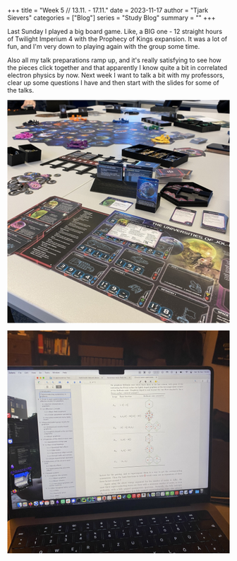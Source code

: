 +++
title = "Week 5 // 13.11. - 17.11."
date = 2023-11-17
author = "Tjark Sievers"
categories = ["Blog"]
series = "Study Blog"
summary = ""
+++

Last Sunday I played a big board game. Like, a BIG one - 12 straight hours of Twilight Imperium 4 with the Prophecy of Kings expansion. It was a lot of fun, and I'm very down to playing again with the group some time.

Also all my talk preparations ramp up, and it's really satisfying to see how the pieces click together and that apparently I know quite a bit in correlated electron physics by now. Next week I want to talk a bit with my professors, clear up some questions I have and then start with the slides for some of the talks.

![image](studyblog_1.jpg)

![image](studyblog_2.jpg)
